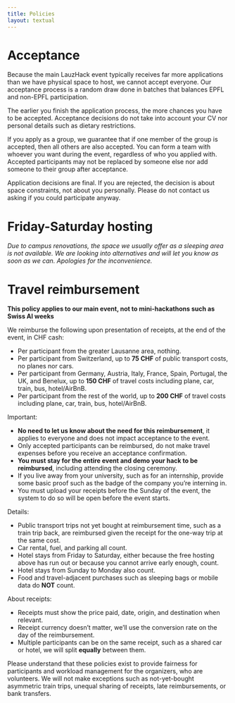 ```yaml
---
title: Policies
layout: textual
---
```


# Acceptance

Because the main LauzHack event typically receives far more applications than we have physical space to host, we cannot accept everyone.
Our acceptance process is a random draw done in batches that balances EPFL and non-EPFL participation.

The earlier you finish the application process, the more chances you have to be accepted.
Acceptance decisions do not take into account your CV nor personal details such as dietary restrictions.

If you apply as a group, we guarantee that if one member of the group is accepted, then all others are also accepted.
You can form a team with whoever you want during the event, regardless of who you applied with.
Accepted participants may not be replaced by someone else nor add someone to their group after acceptance.

Application decisions are final.
If you are rejected, the decision is about space constraints, not about you personally.
Please do not contact us asking if you could participate anyway.


# Friday-Saturday hosting

_Due to campus renovations, the space we usually offer as a sleeping area is not available. We are looking into alternatives and will let you know as soon as we can. Apologies for the inconvenience._


# Travel reimbursement

**This policy applies to our main event, not to mini-hackathons such as Swiss AI weeks**

We reimburse the following upon presentation of receipts, at the end of the event, in CHF cash:

* Per participant from the greater Lausanne area, nothing.
* Per participant from Switzerland, up to **75 CHF** of public transport costs, no planes nor cars.
* Per participant from Germany, Austria, Italy, France, Spain, Portugal, the UK, and Benelux, up to **150 CHF** of travel costs including plane, car, train, bus, hotel/AirBnB.
* Per participant from the rest of the world, up to **200 CHF** of travel costs including plane, car, train, bus, hotel/AirBnB.

Important:

* **No need to let us know about the need for this reimbursement**, it applies to everyone and does not impact acceptance to the event.
* Only accepted participants can be reimbursed, do not make travel expenses before you receive an acceptance confirmation.
* **You must stay for the entire event and demo your hack to be reimbursed**, including attending the closing ceremony.
* If you live away from your university, such as for an internship, provide some basic proof such as the badge of the company you’re interning in.
* You must upload your receipts before the Sunday of the event, the system to do so will be open before the event starts.

Details:

* Public transport trips not yet bought at reimbursement time, such as a train trip back, are reimbursed given the receipt for the one-way trip at the same cost.
* Car rental, fuel, and parking all count.
* Hotel stays from Friday to Saturday, either because the free hosting above has run out or because you cannot arrive early enough, count.
* Hotel stays from Sunday to Monday also count.
* Food and travel-adjacent purchases such as sleeping bags or mobile data do **NOT** count.

About receipts:

* Receipts must show the price paid, date, origin, and destination when relevant.
* Receipt currency doesn’t matter, we’ll use the conversion rate on the day of the reimbursement.
* Multiple participants can be on the same receipt, such as a shared car or hotel, we will split **equally** between them.

Please understand that these policies exist to provide fairness for participants and workload management for the organizers, who are volunteers.
We will not make exceptions such as not-yet-bought asymmetric train trips, unequal sharing of receipts, late reimbursements, or bank transfers.
